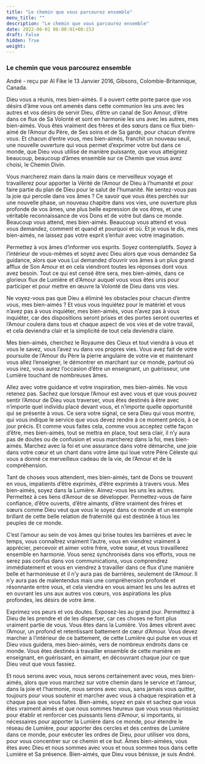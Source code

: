 ```yaml
---
title: "Le chemin que vous parcourez ensemble"
menu_title: ""
description: "Le chemin que vous parcourez ensemble"
date: 2022-06-01 06:00:01+00:153
draft: False
hidden: True
weight:
---
```

### Le chemin que vous parcourez ensemble

André - reçu par Al Fike le 13 Janvier 2016, Gibsons, Colombie-Britannique, Canada.

Dieu vous a réunis, mes bien-aimés. Il a ouvert cette porte parce que vos désirs d’âme vous ont amenés dans cette communion les uns avec les autres et vos désirs de servir Dieu, d’être un canal de Son Amour, d’être dans ce flux de Sa Volonté et sont en harmonie les uns avec les autres, mes bien-aimés. Vous êtes vraiment des frères et des sœurs dans ce flux bien-aimé de l’Amour du Père, de Ses soins et de Sa garde, pour chacun d’entre vous. Et chacun d’entre vous, mes bien-aimés, franchit un nouveau seuil, une nouvelle ouverture qui vous permet d’exprimer votre but dans ce monde, que Dieu vous utilise de manière puissante, que vous atteigniez beaucoup, beaucoup d’âmes ensemble sur ce Chemin que vous avez choisi, le Chemin Divin.

Vous marcherez main dans la main dans ce merveilleux voyage et travaillerez pour apporter la Vérité de l’Amour de Dieu à l’humanité et pour faire partie du plan de Dieu pour le salut de l’humanité. Ne sentez-vous pas la joie qui percole dans vos âmes ? Ce savoir que vous êtes perchés sur une nouvelle phase, un nouveau chapitre dans vos vies, une ouverture plus profonde de vos âmes, une plus belle expression de vos êtres, et une véritable reconnaissance de vos Dons et de votre but dans ce monde. Beaucoup vous attend, mes bien-aimés. Beaucoup vous attend et vous vous demandez, comment et quand et pourquoi et où. Et je vous le dis, mes bien-aimés, ne laissez pas votre esprit s’enfuir avec votre imagination.

Permettez à vos âmes d’informer vos esprits. Soyez contemplatifs. Soyez à l’intérieur de vous-mêmes et soyez avec Dieu alors que vous demandez Sa guidance, alors que vous Lui demandez d’ouvrir vos âmes à un plus grand afflux de Son Amour et en cela viendront toutes les réponses dont vous avez besoin. Tout ce qui est censé être sera, mes bien-aimés, dans ce glorieux flux de Lumière et d’Amour auquel vous vous êtes unis pour participer et pour mettre en œuvre la Volonté de Dieu dans vos vies.

Ne voyez-vous pas que Dieu a éliminé les obstacles pour chacun d’entre vous, mes bien-aimés ? Et vous vous inquiétez pour le matériel et vous n’avez pas à vous inquiéter, mes bien-aimés, vous n’avez pas à vous inquiéter, car des dispositions seront prises et des portes seront ouvertes et l’Amour coulera dans tous et chaque aspect de vos vies et de votre travail, et cela deviendra clair et la simplicité de tout cela deviendra claire.

Mes bien-aimés, cherchez le Royaume des Cieux et tout viendra à vous et vous le savez, vous l’avez vu dans vos propres vies. Vous avez fait de votre poursuite de l’Amour du Père la pierre angulaire de votre vie et maintenant vous allez l’enseigner, le démontrer en marchant sur ce monde, partout où vous irez, vous aurez l’occasion d’être un enseignant, un guérisseur, une Lumière touchant de nombreuses âmes.

Allez avec votre guidance et votre inspiration, mes bien-aimés. Ne vous retenez pas. Sachez que lorsque l’Amour est avec vous et que vous pouvez sentir l’Amour de Dieu vous traverser, vous êtes destinés à être avec n’importe quel individu placé devant vous, et n’importe quelle opportunité qui se présente à vous.
Ce sera votre signal, ce sera Dieu qui vous montre, qui vous indique le service que vous devez rendre à ce moment précis, à ce jour précis. Et comme vous faites cela, comme vous acceptez cette façon d’être, mes bien-aimés, tout se mettra en place, tout sera clair, il n’y aura pas de doutes ou de confusion et vous marcherez dans la foi, mes bien-aimés. Marchez avec la foi et une assurance dans votre démarche, une joie dans votre cœur et un chant dans votre âme qui loue votre Père Céleste qui vous a donné ce merveilleux cadeau de la vie, de l’Amour et de la compréhension.

Tant de choses vous attendent, mes bien-aimés, tant de Dons se trouvent en vous, impatients d’être exprimés, d’être exprimés à travers vous. Mes bien-aimés, soyez dans la Lumière. Aimez-vous les uns les autres. Permettez à ces liens d’Amour de se développer. Permettez-vous de faire confiance, d’être ouverts, d’être aimants, d’être vraiment des frères et sœurs comme Dieu veut que vous le soyez dans ce monde et un exemple brillant de cette belle relation de fraternité qui est destinée à tous les peuples de ce monde.

C’est l’amour au sein de vos âmes qui brise toutes les barrières et avec le temps, vous connaîtrez vraiment l’autre, vous en viendrez vraiment à apprécier, percevoir et aimer votre frère, votre sœur, et vous travaillerez ensemble en harmonie. Vous serez synchronisés dans vos efforts, vous ne serez pas confus dans vos communications, vous comprendrez immédiatement et vous en viendrez à travailler dans ce flux d’une manière belle et harmonieuse et il n’y aura pas de barrières, seulement de l’Amour. Il n’y aura pas de malentendus mais une compréhension profonde et résonnante entre vous, et cela viendra en vous aimant les uns les autres et en ouvrant les uns aux autres vos cœurs, vos aspirations les plus profondes, les désirs de votre âme.

Exprimez vos peurs et vos doutes. Exposez-les au grand jour. Permettez à Dieu de les prendre et de les disperser, car ces choses ne font plus vraiment partie de vous. Vous êtes dans la Lumière. Vos âmes vibrent avec l’Amour, un profond et retentissant battement de cœur d’Amour. Vous devez marcher à l’intérieur de ce battement, de cette Lumière qui pulse en vous et Dieu vous guidera, mes bien-aimés, vers de nombreux endroits dans ce monde. Vous êtes destinés à travailler ensemble de cette manière en enseignant, en guérissant, en aimant, en découvrant chaque jour ce que Dieu veut que vous fassiez.

Et nous serons avec vous, nous serons certainement avec vous, mes bien-aimés, alors que vous marchez sur votre chemin dans le service et l’amour, dans la joie et l’harmonie, nous serons avec vous, sans jamais vous quitter, toujours pour vous soutenir et marcher avec vous à chaque respiration et à chaque pas que vous faites. Bien-aimés, soyez en paix et sachez que vous êtes vraiment aimés et que nous sommes heureux que vous vous réunissiez pour établir et renforcer ces puissants liens d’Amour, si importants, si nécessaires pour apporter la Lumière dans ce monde, pour étendre le réseau de Lumière, pour apporter des cercles et des centres de Lumière dans ce monde, pour exécuter les ordres de Dieu, pour utiliser vos dons, pour vous concentrer sur ce chemin et ce but. Âmes bien-aimées, vous êtes avec Dieu et nous sommes avec vous et nous sommes tous dans cette Lumière et Sa présence. Bien-aimés, que Dieu vous bénisse, je suis André.


